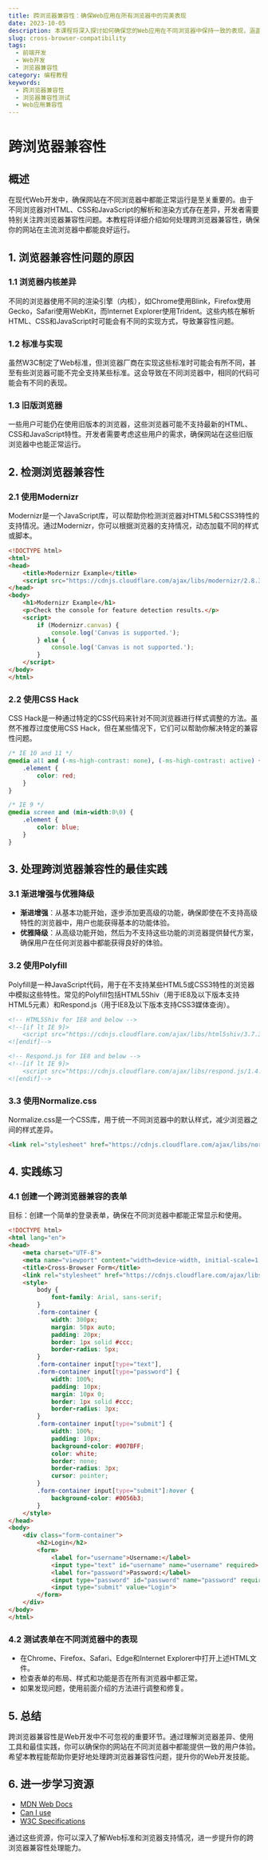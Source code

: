 ```yaml
---
title: 跨浏览器兼容性：确保Web应用在所有浏览器中的完美表现
date: 2023-10-05
description: 本课程将深入探讨如何确保您的Web应用在不同浏览器中保持一致的表现，涵盖HTML、CSS和JavaScript的兼容性问题及解决方案。
slug: cross-browser-compatibility
tags:
  - 前端开发
  - Web开发
  - 浏览器兼容性
category: 编程教程
keywords:
  - 跨浏览器兼容性
  - 浏览器兼容性测试
  - Web应用兼容性
---
```


# 跨浏览器兼容性

## 概述

在现代Web开发中，确保网站在不同浏览器中都能正常运行是至关重要的。由于不同浏览器对HTML、CSS和JavaScript的解析和渲染方式存在差异，开发者需要特别关注跨浏览器兼容性问题。本教程将详细介绍如何处理跨浏览器兼容性，确保你的网站在主流浏览器中都能良好运行。

## 1. 浏览器兼容性问题的原因

### 1.1 浏览器内核差异

不同的浏览器使用不同的渲染引擎（内核），如Chrome使用Blink，Firefox使用Gecko，Safari使用WebKit，而Internet Explorer使用Trident。这些内核在解析HTML、CSS和JavaScript时可能会有不同的实现方式，导致兼容性问题。

### 1.2 标准与实现

虽然W3C制定了Web标准，但浏览器厂商在实现这些标准时可能会有所不同，甚至有些浏览器可能不完全支持某些标准。这会导致在不同浏览器中，相同的代码可能会有不同的表现。

### 1.3 旧版浏览器

一些用户可能仍在使用旧版本的浏览器，这些浏览器可能不支持最新的HTML、CSS和JavaScript特性。开发者需要考虑这些用户的需求，确保网站在这些旧版浏览器中也能正常运行。

## 2. 检测浏览器兼容性

### 2.1 使用Modernizr

Modernizr是一个JavaScript库，可以帮助你检测浏览器对HTML5和CSS3特性的支持情况。通过Modernizr，你可以根据浏览器的支持情况，动态加载不同的样式或脚本。

```html
<!DOCTYPE html>
<html>
<head>
    <title>Modernizr Example</title>
    <script src="https://cdnjs.cloudflare.com/ajax/libs/modernizr/2.8.3/modernizr.min.js"></script>
</head>
<body>
    <h1>Modernizr Example</h1>
    <p>Check the console for feature detection results.</p>
    <script>
        if (Modernizr.canvas) {
            console.log('Canvas is supported.');
        } else {
            console.log('Canvas is not supported.');
        }
    </script>
</body>
</html>
```

### 2.2 使用CSS Hack

CSS Hack是一种通过特定的CSS代码来针对不同浏览器进行样式调整的方法。虽然不推荐过度使用CSS Hack，但在某些情况下，它们可以帮助你解决特定的兼容性问题。

```css
/* IE 10 and 11 */
@media all and (-ms-high-contrast: none), (-ms-high-contrast: active) {
    .element {
        color: red;
    }
}

/* IE 9 */
@media screen and (min-width:0\0) {
    .element {
        color: blue;
    }
}
```

## 3. 处理跨浏览器兼容性的最佳实践

### 3.1 渐进增强与优雅降级

- **渐进增强**：从基本功能开始，逐步添加更高级的功能，确保即使在不支持高级特性的浏览器中，用户也能获得基本的功能体验。
- **优雅降级**：从高级功能开始，然后为不支持这些功能的浏览器提供替代方案，确保用户在任何浏览器中都能获得良好的体验。

### 3.2 使用Polyfill

Polyfill是一种JavaScript代码，用于在不支持某些HTML5或CSS3特性的浏览器中模拟这些特性。常见的Polyfill包括HTML5Shiv（用于IE8及以下版本支持HTML5元素）和Respond.js（用于IE8及以下版本支持CSS3媒体查询）。

```html
<!-- HTML5Shiv for IE8 and below -->
<!--[if lt IE 9]>
    <script src="https://cdnjs.cloudflare.com/ajax/libs/html5shiv/3.7.3/html5shiv.min.js"></script>
<![endif]-->

<!-- Respond.js for IE8 and below -->
<!--[if lt IE 9]>
    <script src="https://cdnjs.cloudflare.com/ajax/libs/respond.js/1.4.2/respond.min.js"></script>
<![endif]-->
```

### 3.3 使用Normalize.css

Normalize.css是一个CSS库，用于统一不同浏览器中的默认样式，减少浏览器之间的样式差异。

```html
<link rel="stylesheet" href="https://cdnjs.cloudflare.com/ajax/libs/normalize/8.0.1/normalize.min.css">
```

## 4. 实践练习

### 4.1 创建一个跨浏览器兼容的表单

目标：创建一个简单的登录表单，确保在不同浏览器中都能正常显示和使用。

```html
<!DOCTYPE html>
<html lang="en">
<head>
    <meta charset="UTF-8">
    <meta name="viewport" content="width=device-width, initial-scale=1.0">
    <title>Cross-Browser Form</title>
    <link rel="stylesheet" href="https://cdnjs.cloudflare.com/ajax/libs/normalize/8.0.1/normalize.min.css">
    <style>
        body {
            font-family: Arial, sans-serif;
        }
        .form-container {
            width: 300px;
            margin: 50px auto;
            padding: 20px;
            border: 1px solid #ccc;
            border-radius: 5px;
        }
        .form-container input[type="text"],
        .form-container input[type="password"] {
            width: 100%;
            padding: 10px;
            margin: 10px 0;
            border: 1px solid #ccc;
            border-radius: 3px;
        }
        .form-container input[type="submit"] {
            width: 100%;
            padding: 10px;
            background-color: #007BFF;
            color: white;
            border: none;
            border-radius: 3px;
            cursor: pointer;
        }
        .form-container input[type="submit"]:hover {
            background-color: #0056b3;
        }
    </style>
</head>
<body>
    <div class="form-container">
        <h2>Login</h2>
        <form>
            <label for="username">Username:</label>
            <input type="text" id="username" name="username" required>
            <label for="password">Password:</label>
            <input type="password" id="password" name="password" required>
            <input type="submit" value="Login">
        </form>
    </div>
</body>
</html>
```

### 4.2 测试表单在不同浏览器中的表现

- 在Chrome、Firefox、Safari、Edge和Internet Explorer中打开上述HTML文件。
- 检查表单的布局、样式和功能是否在所有浏览器中都正常。
- 如果发现问题，使用前面介绍的方法进行调整和修复。

## 5. 总结

跨浏览器兼容性是Web开发中不可忽视的重要环节。通过理解浏览器差异、使用工具和最佳实践，你可以确保你的网站在不同浏览器中都能提供一致的用户体验。希望本教程能帮助你更好地处理跨浏览器兼容性问题，提升你的Web开发技能。

## 6. 进一步学习资源

- [MDN Web Docs](https://developer.mozilla.org/en-US/docs/Web)
- [Can I use](https://caniuse.com/)
- [W3C Specifications](https://www.w3.org/TR/)

通过这些资源，你可以深入了解Web标准和浏览器支持情况，进一步提升你的跨浏览器兼容性处理能力。